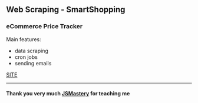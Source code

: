 ## Web Scraping - SmartShopping
### eCommerce Price Tracker

Main features:
- data scraping 
- cron jobs 
- sending emails 

[SITE](https://smart-shopping-go.vercel.app/)

-----------
#### Thank you very much [JSMastery](https://www.youtube.com/c/JavaScriptMastery) for teaching me 
